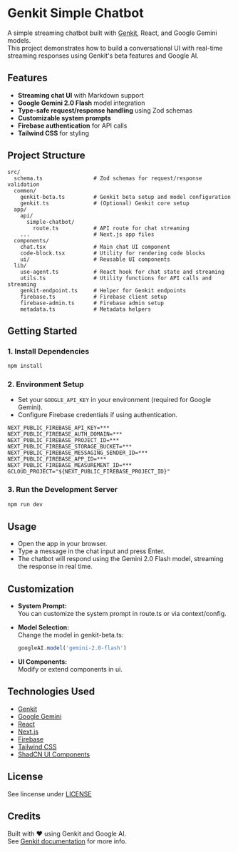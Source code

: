 # Genkit Simple Chatbot

A simple streaming chatbot built with [Genkit](https://github.com/genkit-ai/genkit), React, and Google Gemini models.  
This project demonstrates how to build a conversational UI with real-time streaming responses using Genkit's beta features and Google AI.

## Features

- **Streaming chat UI** with Markdown support
- **Google Gemini 2.0 Flash** model integration
- **Type-safe request/response handling** using Zod schemas
- **Customizable system prompts**
- **Firebase authentication** for API calls
- **Tailwind CSS** for styling

## Project Structure

```
src/
  schema.ts                # Zod schemas for request/response validation
  common/
    genkit-beta.ts         # Genkit beta setup and model configuration
    genkit.ts              # (Optional) Genkit core setup
  app/
    api/
      simple-chatbot/
        route.ts           # API route for chat streaming
    ...                    # Next.js app files
  components/
    chat.tsx               # Main chat UI component
    code-block.tsx         # Utility for rendering code blocks
    ui/                    # Reusable UI components
  lib/
    use-agent.ts           # React hook for chat state and streaming
    utils.ts               # Utility functions for API calls and streaming
    genkit-endpoint.ts     # Helper for Genkit endpoints
    firebase.ts            # Firebase client setup
    firebase-admin.ts      # Firebase admin setup
    metadata.ts            # Metadata helpers
```

## Getting Started

### 1. Install Dependencies

```bash
npm install
```

### 2. Environment Setup

- Set your `GOOGLE_API_KEY` in your environment (required for Google Gemini).
- Configure Firebase credentials if using authentication.
```
NEXT_PUBLIC_FIREBASE_API_KEY=***
NEXT_PUBLIC_FIREBASE_AUTH_DOMAIN=***
NEXT_PUBLIC_FIREBASE_PROJECT_ID=***
NEXT_PUBLIC_FIREBASE_STORAGE_BUCKET=***
NEXT_PUBLIC_FIREBASE_MESSAGING_SENDER_ID=***
NEXT_PUBLIC_FIREBASE_APP_ID=***
NEXT_PUBLIC_FIREBASE_MEASUREMENT_ID=***
GCLOUD_PROJECT="${NEXT_PUBLIC_FIREBASE_PROJECT_ID}"
```

### 3. Run the Development Server

```bash
npm run dev
```

## Usage

- Open the app in your browser.
- Type a message in the chat input and press Enter.
- The chatbot will respond using the Gemini 2.0 Flash model, streaming the response in real time.

## Customization

- **System Prompt:**  
  You can customize the system prompt in route.ts or via context/config.

- **Model Selection:**  
  Change the model in genkit-beta.ts:
  ```typescript
  googleAI.model('gemini-2.0-flash')
  ```

- **UI Components:**  
  Modify or extend components in ui.

## Technologies Used

- [Genkit](https://genkit.dev)
- [Google Gemini](https://deepmind.google/models/gemini/)
- [React](https://react.dev/)
- [Next.js](https://nextjs.org/)
- [Firebase](https://firebase.google.com/)
- [Tailwind CSS](https://tailwindcss.com/)
- [ShadCN UI Components](https://ui.shadcn.com/)

## License

See lincense under [LICENSE](LICENSE.md)

## Credits

Built with ❤️ using Genkit and Google AI.  
See [Genkit documentation](https://genkit.ai/docs/) for more info.
